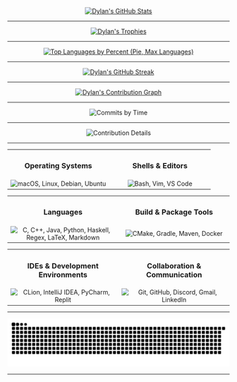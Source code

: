 <div align="center">
    <a href="https://github.com/dhodgson615">
        <img src="https://github-readme-stats.vercel.app/api?username=dhodgson615&show_icons=true&theme=gruvbox&count_private=true&include_all_commits=true" alt="Dylan's GitHub Stats" />
    </a>
</div>

---

<div align="center">
    <a href="https://github.com/dhodgson615">
        <img src="https://github-profile-trophy.vercel.app/?username=dhodgson615&theme=gruvbox&margin-w=20&margin-h=20&column=3" alt="Dylan's Trophies" />
    </a>
</div>

---

<div align="center">
    <a href="https://github.com/dhodgson615">
        <img src="https://github-readme-stats.vercel.app/api/top-langs/?username=dhodgson615&theme=gruvbox&hide=html,css&layout=pie&langs_count=20" alt="Top Languages by Percent (Pie, Max Languages)" style="max-width:500px;" />
    </a>
</div>

---

<div align="center">
    <a href="https://github.com/dhodgson615">
        <img src="https://github-readme-streak-stats.herokuapp.com/?user=dhodgson615&theme=gruvbox" alt="Dylan's GitHub Streak" />
    </a>
</div>

---

<div align="center">
    <a href="https://github.com/dhodgson615">
        <img src="https://github-readme-activity-graph.vercel.app/graph?username=dhodgson615&theme=gruvbox" alt="Dylan's Contribution Graph" />
    </a>
</div>

---

<div align="center">
    <img src="https://github-profile-summary-cards.vercel.app/api/cards/productive-time?username=dhodgson615&theme=gruvbox&utcOffset=-4" alt="Commits by Time" />
</div>

---

<div align="center">
    <img src="https://github-profile-summary-cards.vercel.app/api/cards/profile-details?username=dhodgson615&theme=gruvbox" alt="Contribution Details" />
</div>

---

<div align="center">
    <table>
        <tr width="100%">
            <th align="center">
                <h3>Operating Systems</h3>
            </th>
            <th align="center">
                <h3>Shells & Editors</h3>
            </th>
        </tr>
        <tr>
            <td width="50%" align="center">
                <img src="https://skillicons.dev/icons?i=apple,linux,debian,ubuntu" alt="macOS, Linux, Debian, Ubuntu" />
            </td>
            <td width="50%" align="center">
                <img src="https://skillicons.dev/icons?i=bash,vim,vscode" alt="Bash, Vim, VS Code" />
            </td>
        </tr>
    </table>
</div>
<div align="center">
    <table>
        <tr width="100%">
            <th align="center">
                <h3>Languages</h3>
            </th>
            <th align="center">
                <h3>Build & Package Tools</h3>
            </th>
        </tr>
        <tr>
            <td width="50%" align="center">
                <img src="https://skillicons.dev/icons?i=c,cpp,java,py,haskell,latex" alt="C, C++, Java, Python, Haskell, Regex, LaTeX, Markdown" />
            </td>
            <td width="50%" align="center">
                <img src="https://skillicons.dev/icons?i=cmake,gradle,maven,docker" alt="CMake, Gradle, Maven, Docker" />
            </td>
        </tr>
    </table>
</div>
<div align="center">
    <table>
        <tr width="100%">
            <th align="center">
                <h3>IDEs & Development Environments</h3>
            </th>
            <th align="center">
                <h3>Collaboration & Communication</h3>
            </th>
        </tr>
        <tr>
            <td width="50%" align="center">
                <img src="https://skillicons.dev/icons?i=clion,idea,pycharm,replit" alt="CLion, IntelliJ IDEA, PyCharm, Replit" />
            </td>
            <td width="50%" align="center">
                <img src="https://skillicons.dev/icons?i=git,github,discord,gmail,linkedin" alt="Git, GitHub, Discord, Gmail, LinkedIn" />
            </td>
        </tr>
    </table>
</div>

---

<div align="center">
    <img src="https://raw.githubusercontent.com/dhodgson615/dhodgson615/output/dist/github-contribution-grid-snake.svg" alt="Snake animation" />
</div>

---
